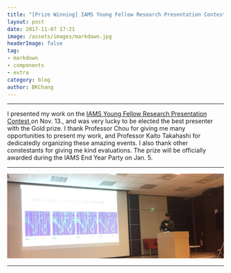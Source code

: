 ```yaml
---
title: "[Prize Winning] IAMS Young Fellow Research Presentation Contest"
layout: post
date: 2017-11-07 17:21
image: /assets/images/markdown.jpg
headerImage: false
tag:
- markdown
- components
- extra
category: blog
author: BKChang
---
```

---

I presented my work on the <a href="https://www.iams.sinica.edu.tw/iams_yfrp/"> IAMS Young Fellow Research Presentation Contest </a> on Nov. 13., and was very lucky to be elected the best presenter with the Gold prize. I thank Professor Chou for giving me many opportunities to present my work, and Professor Kaito Takahashi for dedicatedly organizing these amazing events. I also thank other constestants for giving me kind evaluations. The prize will be officially awarded during the IAMS End Year Party on Jan. 5.

---

<div>
	<img class="image" src="/assets/images/20171113IAMSYoungPresentation/present.png">
</div>

---

